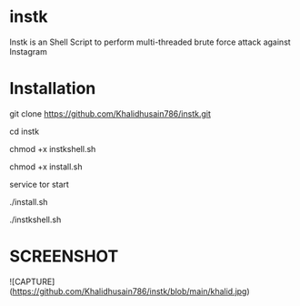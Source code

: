 # instk

Instk is an Shell Script to perform multi-threaded brute force attack against Instagram


# Installation

git clone https://github.com/Khalidhusain786/instk.git

cd instk

chmod +x instkshell.sh

chmod +x install.sh

service tor start

./install.sh

./instkshell.sh


# SCREENSHOT 

![CAPTURE] (https://github.com/Khalidhusain786/instk/blob/main/khalid.jpg)
